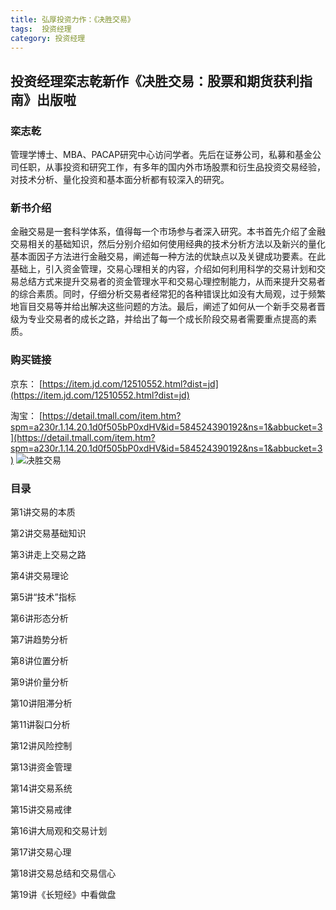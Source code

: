 ```yaml
---
title: 弘厚投资力作：《决胜交易》
tags:  投资经理
category: 投资经理
---
```


## 投资经理栾志乾新作《决胜交易：股票和期货获利指南》出版啦


### 栾志乾

管理学博士、MBA、PACAP研究中心访问学者。先后在证券公司，私募和基金公司任职，从事投资和研究工作，有多年的国内外市场股票和衍生品投资交易经验，对技术分析、量化投资和基本面分析都有较深入的研究。


### 新书介绍

金融交易是一套科学体系，值得每一个市场参与者深入研究。本书首先介绍了金融交易相关的基础知识，然后分别介绍如何使用经典的技术分析方法以及新兴的量化基本面因子方法进行金融交易，阐述每一种方法的优缺点以及关键成功要素。在此基础上，引入资金管理，交易心理相关的内容，介绍如何利用科学的交易计划和交易总结方式来提升交易者的资金管理水平和交易心理控制能力，从而来提升交易者的综合素质。同时，仔细分析交易者经常犯的各种错误比如没有大局观，过于频繁地盲目交易等并给出解决这些问题的方法。最后，阐述了如何从一个新手交易者晋级为专业交易者的成长之路，并给出了每一个成长阶段交易者需要重点提高的素质。

### 购买链接

 京东： 
 [https://item.jd.com/12510552.html?dist=jd](https://item.jd.com/12510552.html?dist=jd)
 
 淘宝：
 [https://detail.tmall.com/item.htm?spm=a230r.1.14.20.1d0f505bP0xdHV&id=584524390192&ns=1&abbucket=3](https://detail.tmall.com/item.htm?spm=a230r.1.14.20.1d0f505bP0xdHV&id=584524390192&ns=1&abbucket=3) 
 ![决胜交易](http://www.honghou.top/images/winningtrade.jpg)

### 目录

第1讲交易的本质

第2讲交易基础知识

第3讲走上交易之路

第4讲交易理论

第5讲“技术”指标

第6讲形态分析

第7讲趋势分析

第8讲位置分析

第9讲价量分析

第10讲阻滞分析

第11讲裂口分析

第12讲风险控制

第13讲资金管理

第14讲交易系统

第15讲交易戒律

第16讲大局观和交易计划

第17讲交易心理

第18讲交易总结和交易信心

第19讲《长短经》中看做盘


